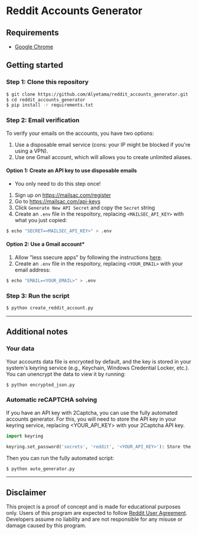 # Reddit Accounts Generator


## Requirements
- [Google Chrome](https://www.google.com/chrome/)

## Getting started
### Step 1: Clone this repository
```bash
$ git clone https://github.com/Alyetama/reddit_accounts_generator.git
$ cd reddit_accounts_generator
$ pip install -r requirements.txt
```

### Step 2: Email verification
To verify your emails on the accounts, you have two options:
1. Use a disposable email service (cons: your IP might be blocked if you're using a VPN).
2. Use one Gmail account, which will allows you to create unlimited aliases.

#### Option 1: Create an API key to use disposable emails
- You only need to do this step once!
1. Sign up on https://mailsac.com/register
2. Go to https://mailsac.com/api-keys
3. Click `Generate New API Secret` and copy the `Secret` string
5. Create an `.env` file in the respoitory, replacing `<MAILSEC_API_KEY>` with what you just copied:
```bash
$ echo "SECRET=<MAILSEC_API_KEY>" > .env
```

#### Option 2: Use a Gmail account*
1. Allow "less ssecure apps" by following the instructions [here](https://support.google.com/accounts/answer/6010255?hl=en).
2. Create an `.env` file in the respoitory, replacing `<YOUR_EMAIL>` with your email address:
```bash
$ echo "EMAIL=<YOUR_EMAIL>" > .env
```

### Step 3: Run the script
```bash
$ python create_reddit_account.py
```

---

## Additional notes

### Your data
Your accounts data file is encryoted by default, and the key is stored in your system's keyring service (e.g., Keychain, Windows Credential Locker, etc.).  You can unencrypt the data to view it by running:
```python
$ python encrypted_json.py
```

### Automatic reCAPTCHA solving
If you have an API key with 2Captcha, you can use the fully automated accounts generator. For this, you will need to store the API key in your keyring service, replacing <YOUR_API_KEY> with your 2Captcha API key.

```python
import keyring

keyring.set_password('secrets', 'reddit', '<YOUR_API_KEY>'): Store the password in the keyring.
```

Then you can run the fully automated script:
```bash
$ python auto_generator.py
```

---

## Disclaimer
This project is a proof of concept and is made for educational purposes only. Users of this program are expected to follow [Reddit User Agreement](https://www.redditinc.com/policies/user-agreement-october-15-2020). Developers assume no liability and are not responsible for any misuse or damage caused by this program.
